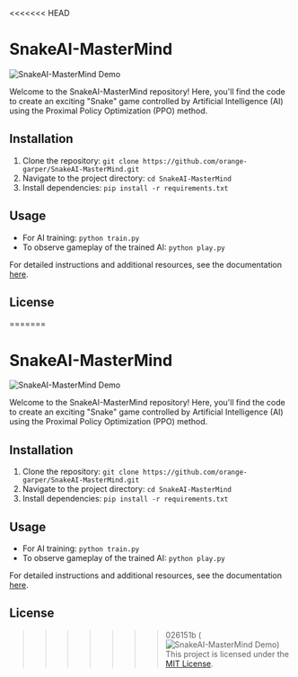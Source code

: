<<<<<<< HEAD
# SnakeAI-MasterMind

![SnakeAI-MasterMind Demo](docs/demo.gif)

Welcome to the SnakeAI-MasterMind repository! Here, you'll find the code to create an exciting "Snake" game controlled by Artificial Intelligence (AI) using the Proximal Policy Optimization (PPO) method.

## Installation

1. Clone the repository: `git clone https://github.com/orange-garper/SnakeAI-MasterMind.git`
2. Navigate to the project directory: `cd SnakeAI-MasterMind`
3. Install dependencies: `pip install -r requirements.txt`

## Usage

- For AI training: `python train.py`
- To observe gameplay of the trained AI: `python play.py`

For detailed instructions and additional resources, see the documentation [here](docs/user_guide.md).

## License

=======
# SnakeAI-MasterMind

![SnakeAI-MasterMind Demo](docs/demo.gif)

Welcome to the SnakeAI-MasterMind repository! Here, you'll find the code to create an exciting "Snake" game controlled by Artificial Intelligence (AI) using the Proximal Policy Optimization (PPO) method.

## Installation

1. Clone the repository: `git clone https://github.com/orange-garper/SnakeAI-MasterMind.git`
2. Navigate to the project directory: `cd SnakeAI-MasterMind`
3. Install dependencies: `pip install -r requirements.txt`

## Usage

- For AI training: `python train.py`
- To observe gameplay of the trained AI: `python play.py`

For detailed instructions and additional resources, see the documentation [here](docs/user_guide.md).

## License

>>>>>>> 026151b (![SnakeAI-MasterMind Demo](docs/demo.gif))
This project is licensed under the [MIT License](LICENSE).
